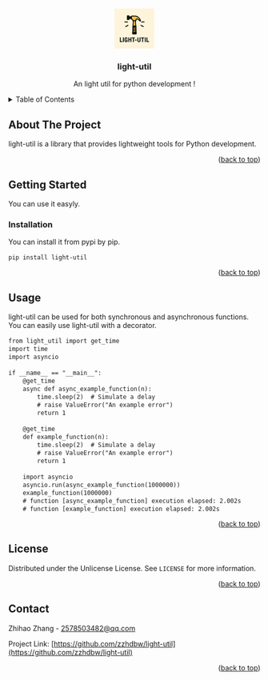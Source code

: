 <a id="readme-top"></a>

<!-- PROJECT LOGO -->
<br />
<div align="center">
  <a href="https://github.com/zzhdbw/light-util">
    <img src="asset/logo.png" alt="Logo" width="80" height="80">
  </a>

  <h3 align="center">light-util</h3>

  <p align="center">
    An light util for python development !
    <br />
  </p>
</div>



<!-- TABLE OF CONTENTS -->
<details>
  <summary>Table of Contents</summary>
  <ol>
    <li>
      <a href="#about-the-project">About The Project</a>
    </li>
    <li>
      <a href="#getting-started">Getting Started</a>
      <ul>
        <li><a href="#installation">Installation</a></li>
      </ul>
    </li>
    <li><a href="#usage">Usage</a></li>
    <li><a href="#license">License</a></li>
    <li><a href="#contact">Contact</a></li>
  </ol>
</details>



<!-- ABOUT THE PROJECT -->
## About The Project

light-util is a library that provides lightweight tools for Python development.

<p align="right">(<a href="#readme-top">back to top</a>)</p>

<!-- GETTING STARTED -->
## Getting Started
You can use it easyly.

### Installation

You can install it from pypi by pip.
```
pip install light-util
```
<p align="right">(<a href="#readme-top">back to top</a>)</p>

<!-- USAGE EXAMPLES -->
## Usage

light-util can be used for both synchronous and asynchronous functions.  
You can easily use light-util with a decorator.
```
from light_util import get_time
import time
import asyncio

if __name__ == "__main__":
    @get_time
    async def async_example_function(n):
        time.sleep(2)  # Simulate a delay
        # raise ValueError("An example error")
        return 1
    
    @get_time
    def example_function(n):
        time.sleep(2)  # Simulate a delay
        # raise ValueError("An example error") 
        return 1
    
    import asyncio
    asyncio.run(async_example_function(1000000))    
    example_function(1000000)
    # function [async_example_function] execution elapsed: 2.002s
    # function [example_function] execution elapsed: 2.002s
```

<p align="right">(<a href="#readme-top">back to top</a>)</p>



<!-- LICENSE -->
## License

Distributed under the Unlicense License. See `LICENSE` for more information.

<p align="right">(<a href="#readme-top">back to top</a>)</p>



<!-- CONTACT -->
## Contact

Zhihao Zhang - 2578503482@qq.com

Project Link: [https://github.com/zzhdbw/light-util](https://github.com/zzhdbw/light-util)

<p align="right">(<a href="#readme-top">back to top</a>)</p>





